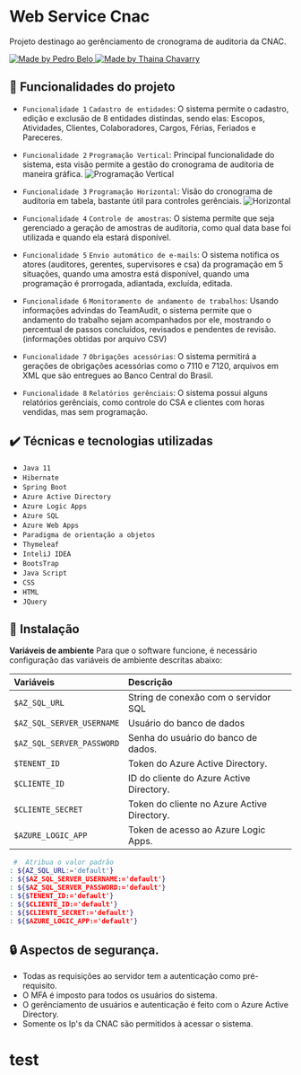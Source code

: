 # Web Service Cnac
Projeto destinago ao gerênciamento de cronograma de auditoria da CNAC. 


  <a href="https://www.linkedin.com/in/pedro-belo-70a969115/">
    <img alt="Made by Pedro Belo" src="https://img.shields.io/badge/made%20by-Pedro Belo-%23FC943D">
  </a>

  <a href="https://www.linkedin.com/in/thaina-chavarry/">
    <img alt="Made by Thaina Chavarry" src="https://img.shields.io/badge/made%20by-Thaina Chavarry-%23FC943D">
  </a>

## 🔨 Funcionalidades do projeto
- `Funcionalidade 1` `Cadastro de entidades`: O sistema permite o cadastro, edição e exclusão de 8 entidades distindas, sendo elas: Escopos, Atividades, Clientes, Colaboradores, Cargos, Férias, Feriados e Pareceres.

- `Funcionalidade 2` `Programação Vertical`: Principal funcionalidade do sistema, esta visão permite a gestão do cronograma de auditoria de maneira gráfica.
![Programação Vertical](https://user-images.githubusercontent.com/71827973/172846596-c97b961b-9c10-41f8-8a59-ebe3518b1fe4.JPG)

- `Funcionalidade 3` `Programação Horizontal`: Visão do cronograma de auditoria em tabela, bastante útil para controles gerênciais.
![Horizontal](https://user-images.githubusercontent.com/71827973/172847267-2f6c601b-9165-4320-ad99-ff719b7ceb7a.JPG)

- `Funcionalidade 4` `Controle de amostras`: O sistema permite que seja gerenciado a geração de amostras de auditoria, como qual data base foi utilizada e quando ela estará disponível.

- `Funcionalidade 5` `Envio automático de e-mails`: O sistema notifica os atores (auditores, gerentes, supervisores e csa) da programação em 5 situações, quando uma amostra está disponível, quando uma programação é prorrogada, adiantada, excluída, editada.

- `Funcionalidade 6` `Monitoramento de andamento de trabalhos`: Usando informações advindas do TeamAudit, o sistema permite que o andamento do trabalho sejam acompanhados por ele, mostrando o percentual de passos concluídos, revisados e pendentes de revisão. (informações obtidas por arquivo CSV)

- `Funcionalidade 7` `Obrigações acessórias`: O sistema permitirá a gerações de obrigações acessórias como o 7110 e 7120, arquivos em XML que são entregues ao Banco Central do Brasil. 

- `Funcionalidade 8` `Relatórios gerênciais`: O sistema possui alguns relatórios gerênciais, como controle do CSA e clientes com horas vendidas, mas sem programação.

## ✔️ Técnicas e tecnologias utilizadas

- ``Java 11``
- ``Hibernate``
- ``Spring Boot``
- ``Azure Active Directory``
- ``Azure Logic Apps``
- ``Azure SQL``
- ``Azure Web Apps``
- ``Paradigma de orientação a objetos``
- ``Thymeleaf``
- ``InteliJ IDEA``
- ``BootsTrap``
- ``Java Script``
- ``CSS``
- ``HTML``
- ``JQuery``

## 🔧 Instalação

**Variáveis de ambiente** Para que o software funcione, é necessário configuração das variáveis de ambiente descritas abaixo: 

| Variáveis     | Descrição                                                   |
| :----------- | :------------------------------------------------------------ |
| `$AZ_SQL_URL`      | String de conexão com o servidor SQL                            |
| `$AZ_SQL_SERVER_USERNAME`      | Usuário do banco de dados |
| `$AZ_SQL_SERVER_PASSWORD`       | Senha do usuário do banco de dados.                                |
| `$TENENT_ID`    | Token do Azure Active Directory.                           |
| `$CLIENTE_ID`       | ID do cliente do Azure Active Directory.                |
| `$CLIENTE_SECRET`       | Token do cliente no Azure Active Directory.                                    |
| `$AZURE_LOGIC_APP`       | Token de acesso ao Azure Logic Apps.                                  |

```bash
 #  Atribua o valor padrão
: ${AZ_SQL_URL:='default'}
: ${$AZ_SQL_SERVER_USERNAME:='default'}
: ${$AZ_SQL_SERVER_PASSWORD:='default'}
: ${$TENENT_ID:='default'}
: ${$CLIENTE_ID:='default'}
: ${$CLIENTE_SECRET:='default'}
: ${$AZURE_LOGIC_APP:='default'}
```

## 🔒 Aspectos de segurança.
- Todas as requisições ao servidor tem a autenticação como pré-requisito. 
- O MFA é imposto para todos os usuários do sistema. 
- O gerênciamento de usuários e autenticação é feito com o Azure Active Directory.
- Somente os Ip's da CNAC são permitidos à acessar o sistema. 

# test
